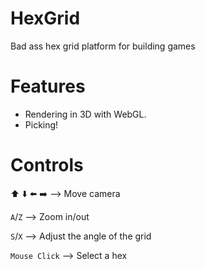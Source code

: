 HexGrid
=======

Bad ass hex grid platform for building games


Features
========

 * Rendering in 3D with WebGL.
 * Picking!


Controls
========

:arrow_up: :arrow_down: :arrow_left: :arrow_right: --> Move camera

`A`/`Z` --> Zoom in/out

`S`/`X` --> Adjust the angle of the grid

`Mouse Click` --> Select a hex
